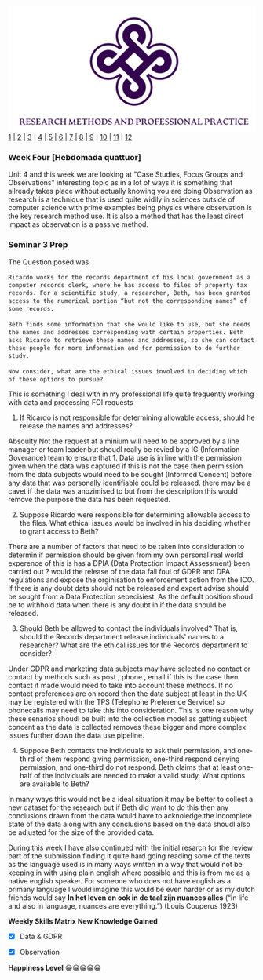 ![Logo](Images/Logo.png)
[1](/MyPortfolio/RMPP/Unit01.html) | [2](/MyPortfolio/RMPP/Unit02.html) | [3](/MyPortfolio/RMPP/Unit03.html) | [4](/MyPortfolio/RMPP/Unit04.html) | [5](/MyPortfolio/RMPP/Unit05.html) | [6](/MyPortfolio/RMPP/Unit06.html) | [7](/MyPortfolio/RMPP/Unit07.html) | [8](/MyPortfolio/RMPP/Unit08.html) | [9](/MyPortfolio/RMPP/Unit09.html) | [10](/MyPortfolio/RMPP/Unit10.html) | [11](/MyPortfolio/RMPP/Unit11.html) | [12](/MyPortfolio/RMPP/Unit12.html)

### Week Four [Hebdomada quattuor]

Unit 4 and this week we are looking at "Case Studies, Focus Groups and Observations" interesting topic as in a lot of ways it is something that allready takes place without actually knowing you are doing Observation as research is a technique that is used quite widily in sciences outside of computer science with prime examples being physics where observation is the key research method use. It is also a method that has the least direct impact as observation is a passive method.

### Seminar 3 Prep

The Question posed was 

```
Ricardo works for the records department of his local government as a computer records clerk, where he has access to files of property tax records. For a scientific study, a researcher, Beth, has been granted access to the numerical portion “but not the corresponding names” of some records.

Beth finds some information that she would like to use, but she needs the names and addresses corresponding with certain properties. Beth asks Ricardo to retrieve these names and addresses, so she can contact these people for more information and for permission to do further study.

Now consider, what are the ethical issues involved in deciding which of these options to pursue?
```

This is something I deal with in my professional life quite frequently working with data and processing FOI requests 

1. If Ricardo is not responsible for determining allowable access, should he release the names and addresses?

Absoulty Not the request at a minium will need to be approved by a line manager or team leader but shoudl really be revied by a IG (Information Goverance) team to ensure that 1. Data use is in line with the permission given when the data was captured if this is not the case then permission from the data subjects would need to be sought (Informed Concent) before any data that was personally identifiable could be released. there may be a cavet if the data was anozimised to but from the description this would remove the purpose the data has been requested.


2. Suppose Ricardo were responsible for determining allowable access to the files. What ethical issues would be involved in his deciding whether to grant access to Beth?

There are a number of factors that need to be taken into consideration to determin if permission should be given from my own personal real world experence of this is has a DPIA (Data Protection Impact Assessment) been carried out ? would the release of the data fall foul of GDPR and DPA regulations and expose the orginisation to enforcement action from the ICO. If there is any doubt data should not be released and expert advise should be sought from a Data Protection sepecisiest. As the default position shoud be to withhold data when there is any doubt in if the data should be released.

3. Should Beth be allowed to contact the individuals involved? That is, should the Records department release individuals' names to a researcher? What are the ethical issues for the Records department to consider?

Under GDPR and marketing data subjects may have selected no contact or contact by methods such as post , phone , email if this is the case then contact if made would need to take into account these methods. If no contact preferences are on record then the data subject at least in the UK may be registered with the TPS (Telephone Preference Service) so phonecalls may need to take this into consideration. This is one reason why these senarios shoudl be built into the collection model as getting subject concent as the data is collected removes these bigger and more complex issues further down the data use pipeline.

4. Suppose Beth contacts the individuals to ask their permission, and one-third of them respond giving permission, one-third respond denying permission, and one-third do not respond. Beth claims that at least one-half of the individuals are needed to make a valid study. What options are available to Beth?

In many ways this would not be a ideal situation it may be better to collect a new dataset for the research but if Beth did want to do this then any conclusions drawn from the data would have to acknoledge the incomplete state of the data along with any conclusions based on the data shoudl also be adjusted for the size of the provided data.

During this week I have also continued with the initial resarch for the review part of the submission finding it quite hard going reading some of the texts as the language used is in many ways written in a way that would not be keeping in with using plain english where possible and this is from me as a native english speaker. For someone who does not have english as a primany language I would imagine this would be even harder or as my dutch friends would say **In het leven en ook in de taal zijn nuances alles**  (“In life and also in language, nuances are everything.”) (Louis Couperus 1923)


**Weekly Skills Matrix New Knowledge Gained**

- [x] Data & GDPR
- [x] Observation 


**Happiness Level**
😀😀😀😀😀
